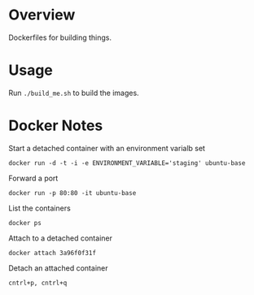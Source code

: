 # Overview

Dockerfiles for building things.

# Usage

Run `./build_me.sh` to build the images.

# Docker Notes

Start a detached container with an environment varialb set

    docker run -d -t -i -e ENVIRONMENT_VARIABLE='staging' ubuntu-base

Forward a port

    docker run -p 80:80 -it ubuntu-base

List the containers

    docker ps

Attach to a detached container

    docker attach 3a96f0f31f

Detach an attached container

    cntrl+p, cntrl+q

